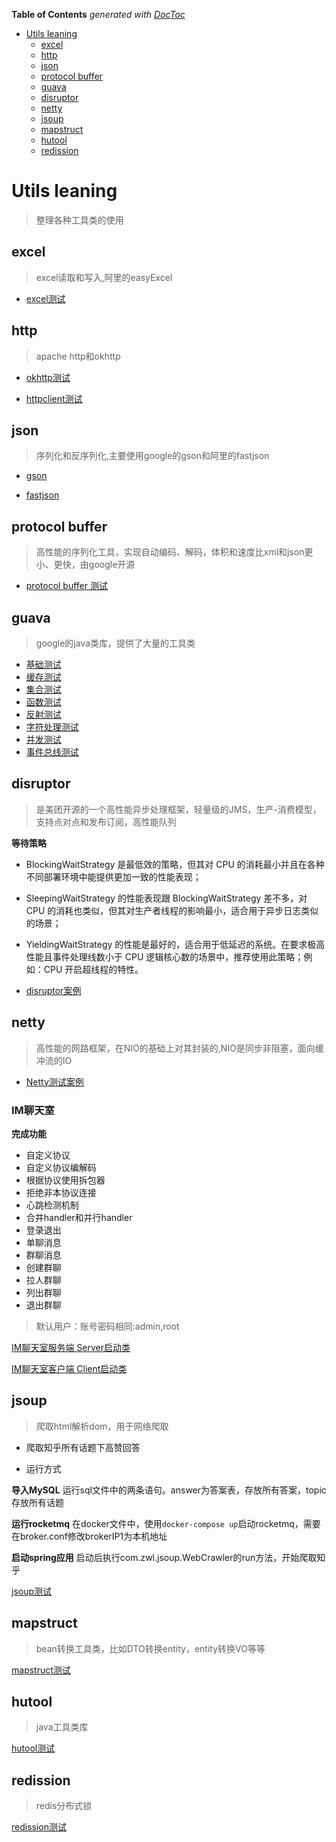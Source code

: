 <!-- START doctoc generated TOC please keep comment here to allow auto update -->
<!-- DON'T EDIT THIS SECTION, INSTEAD RE-RUN doctoc TO UPDATE -->
**Table of Contents**  *generated with [DocToc](https://github.com/thlorenz/doctoc)*

- [Utils leaning](#utils-leaning)
    - [excel](#excel)
    - [http](#http)
    - [json](#json)
    - [protocol buffer](#protocol-buffer)
    - [guava](#guava)
    - [disruptor](#disruptor)
    - [netty](#netty)
    - [jsoup](#jsoup)
    - [mapstruct](#mapstruct)
    - [hutool](#hutool)
    - [redission](#redission)

<!-- END doctoc generated TOC please keep comment here to allow auto update -->

# Utils leaning

> 整理各种工具类的使用

## excel

> excel读取和写入,阿里的easyExcel

- [excel测试](src/main/java/com/zwl/excel/ExcelTest.java)

## http

> apache http和okhttp

- [okhttp测试](src/main/java/com/zwl/http/okhttp/OkHttpTest.java)

- [httpclient测试](src/main/java/com/zwl/http/httpclient/HttpClientTest.java)

## json

> 序列化和反序列化,主要使用google的gson和阿里的fastjson

- [gson](src/main/java/com/zwl/json/gson/GsonTest.java)

- [fastjson](src/main/java/com/zwl/json/fastjson/JSONTest.java)

## protocol buffer

> 高性能的序列化工具，实现自动编码、解码，体积和速度比xml和json更小、更快，由google开源

- [protocol buffer 测试](src/main/java/com/zwl/protocolbuffer/ProtocTest.java)

## guava

> google的java类库，提供了大量的工具类

- [基础测试](src/main/java/com/zwl/guava/base/BaseTest.java)
- [缓存测试](src/main/java/com/zwl/guava/cache/CacheTest.java)
- [集合测试](src/main/java/com/zwl/guava/collection/CollectionTest.java)
- [函数测试](src/main/java/com/zwl/guava/function/FunctionTest.java)
- [反射测试](src/main/java/com/zwl/guava/reflect/ReflectTest.java)
- [字符处理测试](src/main/java/com/zwl/guava/str/StrTest.java)
- [并发测试](src/main/java/com/zwl/guava/concurrent/ConcurrentTest.java)
- [事件总线测试](src/main/java/com/zwl/guava/eventbus/EventBusTest.java)

## disruptor

> 是美团开源的一个高性能异步处理框架，轻量级的JMS，生产-消费模型，支持点对点和发布订阅，高性能队列


**等待策略**

- BlockingWaitStrategy 是最低效的策略，但其对 CPU 的消耗最小并且在各种不同部署环境中能提供更加一致的性能表现；

- SleepingWaitStrategy 的性能表现跟 BlockingWaitStrategy 差不多，对 CPU 的消耗也类似，但其对生产者线程的影响最小，适合用于异步日志类似的场景；

- YieldingWaitStrategy 的性能是最好的，适合用于低延迟的系统。在要求极高性能且事件处理线数小于 CPU 逻辑核心数的场景中，推荐使用此策略；例如：CPU 开启超线程的特性。


- [disruptor案例](src/main/java/com/zwl/disruptor/DisruptorTest.java)

## netty

> 高性能的网路框架，在NIO的基础上对其封装的,NIO是同步非阻塞，面向缓冲流的IO

- [Netty测试案例](src/main/java/com/zwl/netty/NettyTest.java)

### IM聊天室

**完成功能**

- 自定义协议
- 自定义协议编解码
- 根据协议使用拆包器
- 拒绝非本协议连接
- 心跳检测机制
- 合并handler和并行handler
- 登录退出
- 单聊消息
- 群聊消息
- 创建群聊
- 拉人群聊
- 列出群聊
- 退出群聊

> 默认用户：账号密码相同:admin,root

[IM聊天室服务端 Server启动类](src/main/java/com/zwl/netty/im/server/IMServer.java)

[IM聊天室客户端 Client启动类](src/main/java/com/zwl/netty/im/client/IMClient.java)

## jsoup

> 爬取html解析dom，用于网络爬取

- 爬取知乎所有话题下高赞回答

- 运行方式

**导入MySQL**
运行sql文件中的两条语句。answer为答案表，存放所有答案，topic存放所有话题

**运行rocketmq**
在docker文件中，使用`docker-compose up`启动rocketmq，需要在broker.conf修改brokerIP1为本机地址

**启动spring应用**
启动后执行com.zwl.jsoup.WebCrawler的run方法，开始爬取知乎

[jsoup测试](src/main/java/com/zwl/jsoup/JsoupTest.java)

## mapstruct

> bean转换工具类，比如DTO转换entity，entity转换VO等等

[mapstruct测试](src/main/java/com/zwl/mapstruct/MapperTest.java)

## hutool

> java工具类库

[hutool测试](src/main/java/com/zwl/hutool/HutoolTest.java)

## redission

> redis分布式锁

[redission测试](src/main/java/com/zwl/redis/RedissionTest.java)
